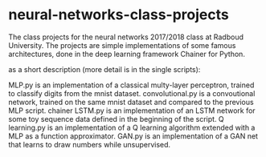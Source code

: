 # neural-networks-class-projects

The class projects for the neural networks 2017/2018 class at Radboud University. 
The projects are simple implementations of some famous architectures, done in the deep learning framework Chainer for Python.

as a short description (more detail is in the single scripts):

MLP.py is an implementation of a classical multy-layer perceptron, trained to classify digits from the mnist dataset.
convolutional.py is a convoutional network, trained on the same mnist dataset and compared to the previous MLP script.
chainer LSTM.py is an implementation of an LSTM network for some toy sequence data defined in the beginning of the script.
Q learning.py is an implementation of a Q learning algorithm extended with a MLP as a function approximator. 
GAN.py is an implementation of a GAN net that learns to draw numbers while unsupervised.
